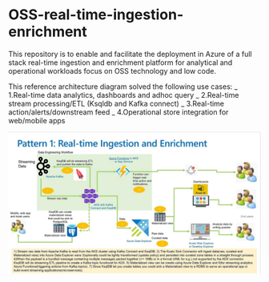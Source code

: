 # OSS-real-time-ingestion-enrichment
This repository is to enable and facilitate the deployment in Azure of a full stack real-time ingestion and enrichment platform for analytical and operational workloads focus on OSS technology and low code. 

This reference architecture diagram solved the following use cases:
_ 1.Real-time data analytics, dashboards and adhoc query
_ 2.Real-time stream processing/ETL (Ksqldb and Kafka connect)
_ 3.Real-time action/alerts/downstream feed
_ 4.Operational store integration for web/mobile apps

  ![Architecture](https://github.com/javierromancsa/images/blob/main/images01.JPG)
